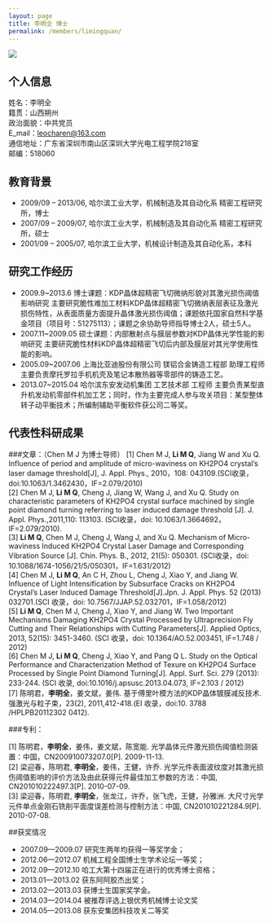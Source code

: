 ```yaml
---
layout: page
title: 李明全 博士
permalink: /members/limingquan/
---
```


<a href="{{ site.baseurl }}/members/limingquan/">
<img class="member-avatar" src="{{ site.baseurl }}/images/lmq-92x128.jpg">
</a>

## 个人信息

姓名：李明全<br/>
籍贯：山西朔州<br/>
政治面貌：中共党员<br/>
E_mail：leocharen@163.com<br/>
通信地址：广东省深圳市南山区深圳大学光电工程学院218室<br/>
邮编：518060<br/>
   
##	教育背景 

+ 2009/09 – 2013/06, 哈尔滨工业大学，机械制造及其自动化系  精密工程研究所，博士<br/>
+ 2007/09 – 2009/07, 哈尔滨工业大学，机械制造及其自动化系  精密工程研究所，硕士<br/>
+ 2001/09 – 2005/07, 哈尔滨工业大学，机械设计制造及其自动化系，本科<br/>

##	研究工作经历

+ 2009.9~2013.6    博士课题：KDP晶体超精密飞切微纳形貌对其激光损伤阈值影响研究
    主要研究脆性难加工材料KDP晶体超精密飞切微纳表层表征及激光损伤特性，从表面质量方面提升晶体激光损伤阈值；课题依托国家自然科学基金项目（项目号：51275113）；课题之余协助导师指导博士2人，硕士5人。
+ 2007.11~2009.05  硕士课题：内部散射点与膜层参数对KDP晶体光学性能的影响研究
     主要研究脆性材料KDP晶体超精密飞切后内部及膜层对其光学使用性能的影响。
+ 2005.09~2007.06  上海比亚迪股份有限公司   镁铝合金铸造工程部        助理工程师
      主要负责摩托罗拉手机机壳及笔记本散热器等零部件的铸造工艺。
+ 2013.07~2015.04      哈尔滨东安发动机集团         工艺技术部            工程师
      主要负责某型直升机发动机零部件机加工艺；同时，作为主要完成人参与攻关项目：某型整体转子动平衡技术；所编制辅助平衡软件获公司二等奖。

##	代表性科研成果

###文章：（Chen M J 为博士导师）
[1] Chen M J, **Li M Q**, Jiang W and Xu Q. Influence of period and amplitude of micro-waviness on KH2PO4 crystal’s laser damage threshold[J], J. Appl. Phys., 2010，108: 043109.(SCI收录，doi:10.1063/1.3462430，IF=2.079/2010)<br/>
[2] Chen M J, **Li M Q**, Cheng J, Jiang W, Wang J, and Xu Q. Study on characteristic parameters of KH2PO4 crystal surface machined by single point diamond turning referring to laser induced damage threshold [J]. J. Appl. Phys.,2011,110: 113103. (SCI收录，doi: 10.1063/1.3664692，IF=2.079/2010).<br/>
[3] **Li M Q**, Chen M J, Cheng J, Wang J, and Xu Q. Mechanism of Micro-waviness Induced KH2PO4 Crystal Laser Damage and Corresponding Vibration Source [J]. Chin. Phys. B., 2012, 21(5): 050301. (SCI收录，doi: 10.1088/1674-1056/21/5/050301，IF=1.631/2012) <br/>
[4] Chen M J, **Li M Q**, An C H, Zhou L, Cheng J, Xiao Y, and Jiang W. Influence of Light Intensification by Subsurface Cracks on KH2PO4 Crystal’s Laser Induced Damage Threshold[J].Jpn. J. Appl. Phys. 52 (2013) 032701.(SCI 收录，doi: 10.7567/JJAP.52.032701，IF=1.058/2012)<br/>
[5] **Li M Q**, Chen M J, Cheng J, Xiao Y, and Jiang W. Two Important Mechanisms Damaging KH2PO4 Crystal Processed by Ultraprecision Fly Cutting and Their Relationships with Cutting Parameters[J]. Applied Optics, 2013, 52(15): 3451-3460. (SCI 收录，doi: 10.1364/AO.52.003451, IF=1.748 / 2012)<br/>
[6] Chen M J, **Li M Q**, Cheng J, Xiao Y, and Pang Q L. Study on the Optical Performance and Characterization Method of Texure on KH2PO4 Surface Processed by Single Point Diamond Turning[J]. Appl. Surf. Sci. 279 (2013): 233-244. (SCI 收录, doi:10.1016/j.apsusc.2013.04.073, IF=2.103 / 2012)<br/>
[7] 陈明君，**李明全**，姜文斌，姜伟. 基于傅里叶模方法的KDP晶体镀膜减反技术. 强激光与粒子束，23(2), 2011,412-418.(EI 收录，doi:10. 3788 /HPLPB20112302 0412).<br/>

###专利：<br/>

[1] 陈明君，**李明全**，姜伟，姜文斌，陈宽能. 光学晶体元件激光损伤阈值检测装置：中国，CN200910073207.0[P]. 2009-11-13.<br/>
[2] 梁迎春，陈明君, **李明全**，姜伟，王健，许乔. 光学元件表面波纹度对其激光损伤阈值影响的评价方法及由此获得元件最佳加工参数的方法：中国, CN201010222497.3[P]. 2010-07-09.<br/>
[3] 梁迎春，陈明君, **李明全**，张龙江，许乔，张飞虎，王健，孙雅洲. 大尺寸光学元件单点金刚石铣削平面度误差检测与控制方法：中国, CN201010221284.9[P]. 2010-07-08.<br/>

##获奖情况
+ 2007.09—2009.07  研究生两年均获得一等奖学金；
+ 2012.06—2012.07  机械工程全国博士生学术论坛一等奖；
+ 2012.09—2012.10  哈工大第十四届正在进行的优秀博士资格；
+ 2013.01—2013.02  获东阿阿胶杰出奖；
+ 2013.02—2013.03  获博士生国家奖学金。
+ 2014.03—2014.04  被推荐评选上银优秀机械博士论文奖
+ 2014.05—2013.08  获东安集团科技攻关二等奖